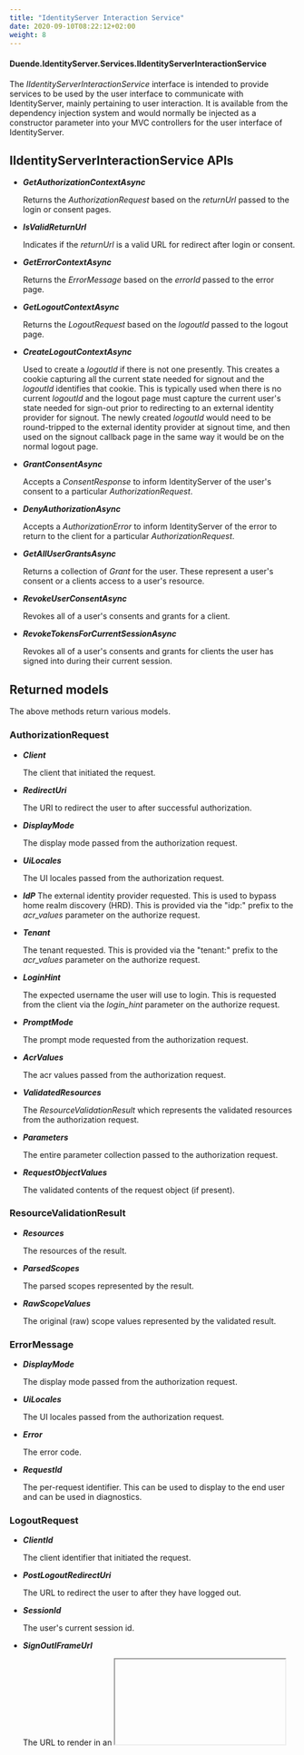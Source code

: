 ```yaml
---
title: "IdentityServer Interaction Service"
date: 2020-09-10T08:22:12+02:00
weight: 8
---
```


#### Duende.IdentityServer.Services.IIdentityServerInteractionService

The *IIdentityServerInteractionService* interface is intended to provide services to be used by the user interface to communicate with IdentityServer, mainly pertaining to user interaction.
It is available from the dependency injection system and would normally be injected as a constructor parameter into your MVC controllers for the user interface of IdentityServer.

## IIdentityServerInteractionService APIs

* ***GetAuthorizationContextAsync***
    
    Returns the *AuthorizationRequest* based on the *returnUrl* passed to the login or consent pages.

* ***IsValidReturnUrl***

    Indicates if the *returnUrl* is a valid URL for redirect after login or consent.

* ***GetErrorContextAsync***

    Returns the *ErrorMessage* based on the *errorId* passed to the error page.

* ***GetLogoutContextAsync***

    Returns the *LogoutRequest* based on the *logoutId* passed to the logout page.

* ***CreateLogoutContextAsync***
    
    Used to create a *logoutId* if there is not one presently.
    This creates a cookie capturing all the current state needed for signout and the *logoutId* identifies that cookie.
    This is typically used when there is no current *logoutId* and the logout page must capture the current user's state needed for sign-out prior to redirecting to an external identity provider for signout.
    The newly created *logoutId* would need to be round-tripped to the external identity provider at signout time, and then used on the signout callback page in the same way it would be on the normal logout page.

* ***GrantConsentAsync***
    
    Accepts a *ConsentResponse* to inform IdentityServer of the user's consent to a particular *AuthorizationRequest*.

* ***DenyAuthorizationAsync***
    
    Accepts a *AuthorizationError* to inform IdentityServer of the error to return to the client for a particular *AuthorizationRequest*.

* ***GetAllUserGrantsAsync***
    
    Returns a collection of *Grant* for the user. These represent a user's consent or a clients access to a user's resource.

* ***RevokeUserConsentAsync***
    
    Revokes all of a user's consents and grants for a client.

* ***RevokeTokensForCurrentSessionAsync***
    
    Revokes all of a user's consents and grants for clients the user has signed into during their current session.

## Returned models
The above methods return various models.

### AuthorizationRequest

* ***Client***

    The client that initiated the request.

* ***RedirectUri***
    
    The URI to redirect the user to after successful authorization.

* ***DisplayMode***
    
    The display mode passed from the authorization request.

* ***UiLocales***
    
    The UI locales passed from the authorization request.

* ***IdP***
    The external identity provider requested.
    This is used to bypass home realm discovery (HRD).
    This is provided via the "idp:" prefix to the *acr_values* parameter on the authorize request.

* ***Tenant***
    
    The tenant requested.
    This is provided via the "tenant:" prefix to the *acr_values* parameter on the authorize request.

* ***LoginHint***
    
    The expected username the user will use to login.
    This is requested from the client via the *login_hint* parameter on the authorize request.

* ***PromptMode***
    
    The prompt mode requested from the authorization request.

* ***AcrValues***

    The acr values passed from the authorization request.

* ***ValidatedResources***
    
    The *ResourceValidationResult* which represents the validated resources from the authorization request.

* ***Parameters***
    
    The entire parameter collection passed to the authorization request.

* ***RequestObjectValues***
    
    The validated contents of the request object (if present).

### ResourceValidationResult

* ***Resources***
    
    The resources of the result.

* ***ParsedScopes***
    
    The parsed scopes represented by the result.

* ***RawScopeValues***
    
    The original (raw) scope values represented by the validated result.

### ErrorMessage

* ***DisplayMode***
    
    The display mode passed from the authorization request.

* ***UiLocales***
    
    The UI locales passed from the authorization request.

* ***Error***
    
    The error code.

* ***RequestId***
    
    The per-request identifier. This can be used to display to the end user and can be used in diagnostics.

### LogoutRequest

* ***ClientId***
    
    The client identifier that initiated the request.

* ***PostLogoutRedirectUri***
    
    The URL to redirect the user to after they have logged out.

* ***SessionId***
    
    The user's current session id.

* ***SignOutIFrameUrl***

    The URL to render in an *<iframe>* on the logged out page to enable single sign-out.

* ***Parameters***
    
    The entire parameter collection passed to the end session endpoint.

* ***ShowSignoutPrompt***
    
    Indicates if the user should be prompted for signout based upon the parameters passed to the end session endpoint.

### ConsentResponse

* ***ScopesValuesConsented***
    
    The collection of scopes the user consented to.

* ***RememberConsent***
    
    Flag indicating if the user's consent is to be persisted.

* ***Description***
    
    Optional description the user can set for the grant (e.g. the name of the device being used when consent is given). This can be presented back to the user from the :ref:`persisted grant service <refPersistedGrants>` (TODO).

* ***Error***
    
    Error, if any, for the consent response. This will be returned to the client in the authorization response.

* ***ErrorDescription***
    
    Error description. This will be returned to the client in the authorization response.

### Grant

* ***SubjectId***
    
    The subject id that allowed the grant.

* ***ClientId***
    
    The client identifier for the grant.

* ***Description***

    The description the user assigned to the client or device being authorized.

* ***Scopes***
    
    The collection of scopes granted.

* ***CreationTime***
    
    The date and time when the grant was granted.

* ***Expiration***
    
    The date and time when the grant will expire.
